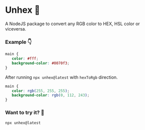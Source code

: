 # Unhex 🎨

A NodeJS package to convert any RGB color to HEX, HSL color or viceversa.

### Example 👇

```css
main {
   color: #fff;
   background-color: #0070f3;
}
```

After running `npx unhex@latest` with `hexToRgb` direction.

```css
main {
   color: rgb(255, 255, 255);
   background-color: rgb(0, 112, 243);
}
```

### Want to try it? 🚀

```shell
npx unhex@latest
```
